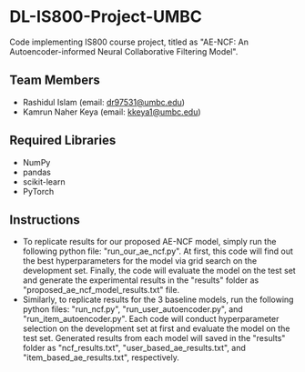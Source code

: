 # DL-IS800-Project-UMBC
Code implementing IS800 course project, titled as "AE-NCF: An Autoencoder-informed Neural Collaborative Filtering Model".

## Team Members
* Rashidul Islam (email: dr97531@umbc.edu)
* Kamrun Naher Keya (email: kkeya1@umbc.edu)

## Required Libraries
* NumPy
* pandas
* scikit-learn
* PyTorch

## Instructions
* To replicate results for our proposed AE-NCF model, simply run the following python file: "run_our_ae_ncf.py". At first, this code will find out the best hyperparameters for the model via grid search on the development set. Finally, the code will evaluate the model on the test set and generate the experimental results in the "results" folder as "proposed_ae_ncf_model_results.txt" file. 
* Similarly, to replicate results for the 3 baseline models, run the following python files: "run_ncf.py", "run_user_autoencoder.py", and "run_item_autoencoder.py". Each code will conduct hyperparameter selection on the development set at first and evaluate the model on the test set. Generated results from each model will saved in the "results" folder as "ncf_results.txt", "user_based_ae_results.txt", and "item_based_ae_results.txt", respectively. 
